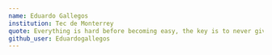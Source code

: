 ```yaml
---
name: Eduardo Gallegos
institution: Tec de Monterrey
quote: Everything is hard before becoming easy, the key is to never give up
github_user: Eduardogallegos
---
```

